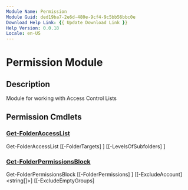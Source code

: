```yaml
---
Module Name: Permission
Module Guid: ded19ba7-2e6d-480e-9cf4-9c5bb56bbc0e
Download Help Link: {{ Update Download Link }}
Help Version: 0.0.18
Locale: en-US
---
```


# Permission Module
## Description
Module for working with Access Control Lists

## Permission Cmdlets
### [Get-FolderAccessList](Get-FolderAccessList.md)

Get-FolderAccessList [[-FolderTargets] <Object>] [[-LevelsOfSubfolders] <Object>]


### [Get-FolderPermissionsBlock](Get-FolderPermissionsBlock.md)

Get-FolderPermissionsBlock [[-FolderPermissions] <Object>] [[-ExcludeAccount] <string[]>] [[-ExcludeEmptyGroups] <Object>] [[-IgnoreDomain] <Object>]


### [Get-FolderTableHeader](Get-FolderTableHeader.md)

Get-FolderTableHeader [[-LevelsOfSubfolders] <Object>]


### [Get-HtmlBody](Get-HtmlBody.md)

Get-HtmlBody [[-FolderList] <Object>] [[-HtmlFolderPermissions] <Object>]


### [Get-HtmlFolderList](Get-HtmlFolderList.md)

Get-HtmlFolderList [[-FolderTableHeader] <Object>] [[-HtmlTableOfFolders] <Object>]


### [Get-PrtgXmlSensorOutput](Get-PrtgXmlSensorOutput.md)

Get-PrtgXmlSensorOutput [[-NtfsIssues] <Object>]


### [Get-ReportDescription](Get-ReportDescription.md)

Get-ReportDescription [[-LevelsOfSubfolders] <Object>]


### [Select-FolderTableProperty](Select-FolderTableProperty.md)

Select-FolderTableProperty [[-InputObject] <Object>]



